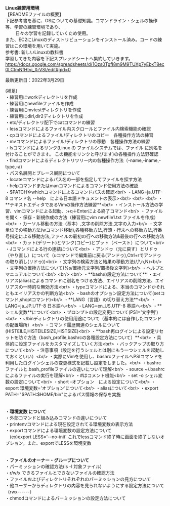 **Linux練習用環境**<br/>
【READMEファイルの概要】<br/>
下記参考書を基に、OSについての基礎知識。コマンドライン・シェルの操作等、学習の練習環境であり、<br/>　　
日々の学習を記録していくため使用。<br/>
また、EC2にLinuxのディストリビューションをインストール済み。コードの練習はこの環境を用いて実施。
<br/>
参考書: 新しいLinuxの教科書　　
<br/>
学習してきた内容を下記スプレッドシートへ集約していきます。<br/>
https://docs.google.com/spreadsheets/d/1Ozs0TgfI8m9M9TUXp7yEbxT8ec0LCtmNfHtvi_XrVSI/edit#gid=0


最新更新日：2022年3月29日

(補足)<br/>
・練習用にworkディレクトリを作成<br/>
・練習用にnewfileファイルを作成<br/>
・練習用にmvtestディレクトリを作成<br/>
・練習用にdirl,dir2ディレクトリを作成<br/>
・etc/ディレクトリ配下でcatコマンドの練習<br/>
・lessコマンドによるファイル内スクロールとファイル内検索機能の確認<br/>
・cpコマンドによるファイル/ディレクトリのコピー　各種操作方法の練習<br/>
・mvコマンドによるファイル/ディレクトリの移動　各種操作方法の練習<br/>
・lsコマンドによるリンク(Linux の ファイルシステムでは、ファイル に別名を付けることができます。 この機能をリンクと呼びます)の各種操作方法野確認<br/>
・findコマンドによるディレクトリツリー内の各種操作方法（-name,-iname,-type,-a）<br/>
・パス名展開とブレース展開について<br/>
・locateコマンドによるパス名の一部を指定してファイルを探す方法<br/>
・helpコマンドまたはmanコマンドによるコマンド使用方法の確認<br/>
・$PATCHやwhichコマンドによるコマンドパスの確認<br/>
・LANG=ja.UTF-8 コマンド名 --help　による日本語ドキュメントの表示><br/>
<br/>
<br/>
  ・**テキストエディタであるVimの操作方法練習**<br/>
    ・インストール方法の学習、vimコマンドによる起動、:+q＋Enterによる終了コマンド<br/>
    ・ファイルを開く・保存・新規作成の方法（練習用にvim newfile1.txt ファイルを作成）<br/>
    ・カーソル移動の方法（基本）,文字の削除方法,文字の入力<br/>
    ・文字単位での移動方法(wコマンド移動),各種移動方法,行頭・行末への移動方法,行番号指定による移動方法,ファイルの最初の行への移動方法&最後の行への移動方法<br/>
    ・カット(デリート)とヤンク(コピー)とプット（ペースト）について<br/>
    ・Jコマンドによる行の連結について<br/>
    ・アンドゥ（元に戻す）とリドゥ（やり直し）について（uコマンドで編集前に戻る(アンドゥ),Ctrl+rでアンドゥの取り消し(リドゥ))<br/>
    ・文字列の検索方法と結果の移動方法(/,?,n,N)<br/>
    ・文字列の置換方法について(%s/置換元文字列/置換後文字列)<br/>
    ・ヘルプとマニュアルについて<br/>
<br/>
<br/>
  ・**bashの設定方法について**
    ・エイリアス(alias)によるコマンドに別名をつける方法、エイリアスの削除方法、エイリアスの一時的な無効方法<br/>
    ・typeコマンドによる、本当のコマンドかそれともエイリアスかの判断方法<br/>
    ・bashのオプション設定方法について(setコマンド,shoptコマンド)<br/>
    ・**LANG（言語）の切り替え方法**<br/>
      ・LANG=ja_JP.UTF-8 日本語へ<br/>
      ・LANG=en_US.UTF-8 英語へ<br/>
    ・**シェル変数**について<br/>
      ・プロンプトの設定変更について(PS1='文字列')<br/>
      ・~/binディレクトリの使用用途について（基本的には自作したコマンドの配置場所）<br/>
      ・コマンド履歴関連のシェルについて(HISTEILE,HISTEILESIZE,HISTSIZE)<br/>
    ・**bash再ログインによる設定リセットを防ぐ方法（bash_profile,bashrcの各種設定方法について）**<br/>
      ・具体的に設定ファイルをカスタマイズしていく方法<br/>
      ・バックアップの取り方について<br/>
      ・注意事項（設定を行うシェルとは別にもう一つシェルを起動しておくといい）<br/>
      ・実際にVimを使用し、bashrcファイルへPSIコマンドを利用したログインシェルの変更様式を記載し設定をしました。<br/>
      ・bashrcファイルと.bash_profileファイルの違いについて理解<br/>
      ・source ~/.bashrc によるファイルの実行を理解<br/>
      ・#はコメント機能<br/>
      ・set -o シェル変数の設定について<br/>
      ・short -オプション　による設定について<br/>
      ・export 環境変数='オプション'について<br/>
      ・aliasについて<br/>
      ・export PATH="$PATH:$HOME/bin"によるパス情報の保存を実施<br/>
<br/>
<br/>
  ・**環境変数 について**<br/>
    ・外部コマンドと組み込みコマンドの違いについて<br/>
    ・printenvコマンドによる現在設定されてる環境変数の表示方法<br/>
    ・exportコマンドによる環境変数の設定方法について<br/>
    　(ex)export LESS='--no-init' これでlessコマンド終了時に画面を終了しないオプション。また、exportでLESSを環境変数<br/>
<br/>
<br/>
  ・**ファイルのオーナー・グループについて**<br/>
    ・パーミッションの確認方法(ls -l 対象ファイル)<br/>
    ・r/w/x できるファイルとできないファイルの確認方法<br/>
    ・ファイルおよびディレクトリそれぞれのパーミッションの見方について<br/>
    ・他ユーザーからディレクトリの内容を見られないようにする設定方法について（rwx------）<br/>
    ・chmodコマンドによるパーミッションの設定方法について<br/>
    
    
    
    
    
    